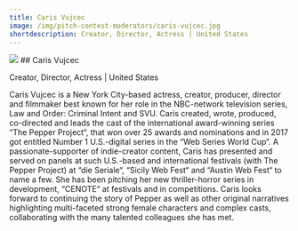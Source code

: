 ```yaml
---
title: Caris Vujcec
image: /img/pitch-contest-moderators/caris-vujcec.jpg
shortdescription: Creator, Director, Actress | United States
---
```

<img src="/img/pitch-contest-moderators/caris-vujcec.jpg">
## Caris Vujcec

Creator, Director, Actress | United States

Caris Vujcec is a New York City-based actress, creator, producer, director and filmmaker best known for her role in the NBC-network television series, Law and Order: Criminal Intent and SVU. Caris created, wrote, produced, co-directed and leads the cast of the international award-winning series “The Pepper Project“, that won over 25 awards and nominations and in 2017 got entitled Number 1 U.S.-digital series in the “Web Series World Cup“. A passionate-supporter of indie-creator content, Caris has presented and served on panels at such U.S.-based and international festivals (with The Pepper Project) at “die Seriale“, “Sicily Web Fest“ and “Austin Web Fest“ to name a few. She has been pitching her new thriller-horror series in development, “CENOTE“ at festivals and in competitions. Caris looks forward to continuing the story of Pepper as well as other original narratives highlighting multi-faceted strong female characters and complex casts, collaborating with the many talented colleagues she has met. 


